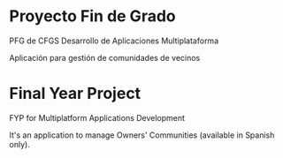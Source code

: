 # Proyecto Fin de Grado
PFG de CFGS Desarrollo de Aplicaciones Multiplataforma

Aplicación para gestión de comunidades de vecinos


# Final Year Project

FYP for Multiplatform Applications Development

It's an application to manage Owners' Communities (available in Spanish only).
